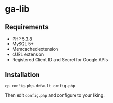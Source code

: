 # ga-lib

## Requirements

* PHP 5.3.8
* MySQL 5+
* Memcached extension
* cURL extension
* Registered Client ID and Secret for Google APIs

## Installation

    cp config.php-default config.php

Then edit `config.php` and configure to your liking.